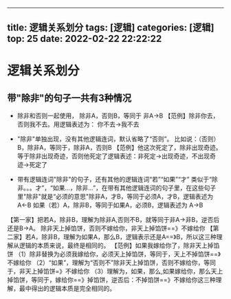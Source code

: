 
---
title: 逻辑关系划分
tags: [逻辑]
categories: [逻辑]
top: 25
date: 2022-02-22 22:22:22
---
# 逻辑关系划分

## 带"除非"的句子一共有3种情况
- 除非和否则一起使用， 除非A，否则B，等同于 非A->B
【范例】除非你去，否则我不去。用逻辑表述为：  你不去->我不去
- "除非"单独出现，没有其他逻辑连词，默认省略了“否则”。
比如说：（否则）B，除非A，等同于，除非A，否则B
【范例】他这次死定了，除非出现奇迹。等于除非出现奇迹，否则他死定了逻辑表述：非死定->出现奇迹，不出现奇迹->死定了

- 带有逻辑连词"除非"的句子，还有其他的逻辑连词“若”“如果”“才”
类似于“除非。。。才”，“如果...，除非...”，在带有其他逻辑连词的句子里，在这些句子里"除非"就是“必须的意思"除非A，才B，等同于必须A，才B，逻辑表述为 A<-B 如果（若）A，除非B，等同于如果A，必须B，逻辑表述为  A->B


【第一家】把若A，除非B，理解为除非A,否则不B，就等同于非A->非B，逆否后还是B->A。
除非天上掉馅饼，否则不嫁给你，非天上掉馅饼==》不嫁给你 【第二家】若A，除非B，理解为如果A，那么B，逻辑表示还是A==》B，所以这三种理解从逻辑的本质来说，最终是相同的。
【范例】如果我嫁给你了，除非天上掉馅饼
（1）除非替换为必须我嫁给你，必须天上掉馅饼，等同于，天上不掉馅饼==》不嫁给你
（2）“如果”，理解为“否则不”除非天上掉馅饼，否则不嫁给你，等同于，非天上掉馅饼=》不嫁给你
（3）理解为，如果，那么,如果嫁给你，那么天上掉馅饼，等同于，嫁给你==》掉馅饼，逆否后：不掉馅饼==》不嫁给你这三种理解，最中得出的逻辑本质是完全相同的。
